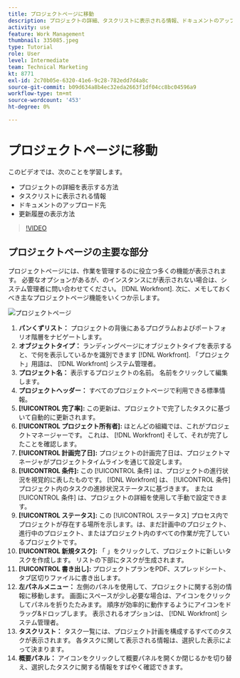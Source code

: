 ```yaml
---
title: プロジェクトページに移動
description: プロジェクトの詳細、タスクリストに表示される情報、ドキュメントのアップロード先、およびでの更新履歴の表示方法について説明します。 [!DNL  Workfront].
activity: use
feature: Work Management
thumbnail: 335085.jpeg
type: Tutorial
role: User
level: Intermediate
team: Technical Marketing
kt: 8771
exl-id: 2c70b05e-6320-41e6-9c28-782edd7d4a8c
source-git-commit: b09d634a8b4ec32eda2663f1df04cc8bc04596a9
workflow-type: tm+mt
source-wordcount: '453'
ht-degree: 0%

---
```


# プロジェクトページに移動

このビデオでは、次のことを学習します。

* プロジェクトの詳細を表示する方法
* タスクリストに表示される情報
* ドキュメントのアップロード先
* 更新履歴の表示方法

>[!VIDEO](https://video.tv.adobe.com/v/335085/?quality=12)

## プロジェクトページの主要な部分

プロジェクトページには、作業を管理するのに役立つ多くの機能が表示されます。 必要なオプションがあるが、のインスタンスにが表示されない場合は、システム管理者に問い合わせてください。 [!DNL Workfront]. 次に、メモしておくべき主なプロジェクトページ機能をいくつか示します。

![プロジェクトページ](assets/project-page-graphic-for-planner.png)

1. **パンくずリスト：** プロジェクトの背後にあるプログラムおよびポートフォリオ階層をナビゲートします。
2. **オブジェクトタイプ：** ランディングページにオブジェクトタイプを表示すると、で何を表示しているかを識別できます [!DNL Workfront]. 「プロジェクト」用語は、 [!DNL Workfront] システム管理者。
3. **プロジェクト名：** 表示するプロジェクトの名前。 名前をクリックして編集します。
4. **プロジェクトヘッダー：** すべてのプロジェクトページで利用できる標準情報。
5. **[!UICONTROL 完了率]:** この更新は、プロジェクトで完了したタスクに基づいて自動的に更新されます。
6. **[!UICONTROL プロジェクト所有者]:** ほとんどの組織では、これがプロジェクトマネージャーです。 これは、 [!DNL Workfront] そして、それが完了したことを確認します。
7. **[!UICONTROL 計画完了日]:** プロジェクトの計画完了日は、プロジェクトマネージャがプロジェクトタイムラインを通じて設定します。
8. **[!UICONTROL 条件]:** この [!UICONTROL 条件] は、プロジェクトの進行状況を視覚的に表したものです。 [!DNL Workfront] は、 [!UICONTROL 条件] プロジェクト内のタスクの進捗状況ステータスに基づきます。 または [!UICONTROL 条件] は、プロジェクトの詳細を使用して手動で設定できます。
9. **[!UICONTROL ステータス]:** この [!UICONTROL ステータス] プロセス内でプロジェクトが存在する場所を示します。は、まだ計画中のプロジェクト、進行中のプロジェクト、またはプロジェクト内のすべての作業が完了しているプロジェクトです。
10. **[!UICONTROL 新規タスク]:** 「 」をクリックして、プロジェクトに新しいタスクを作成します。 リストの下部にタスクが生成されます。
11. **[!UICONTROL 書き出し]:** プロジェクトプランをPDF、スプレッドシート、タブ区切りファイルに書き出します。
12. **左パネルメニュー：** 左側のパネルを使用して、プロジェクトに関する別の情報に移動します。 画面にスペースが少し必要な場合は、アイコンをクリックしてパネルを折りたたみます。 順序が効率的に動作するようにアイコンをドラッグ&amp;ドロップします。 表示されるオプションは、 [!DNL Workfront] システム管理者。
13. **タスクリスト：** タスク一覧には、プロジェクト計画を構成するすべてのタスクが表示されます。 各タスクに関して表示される情報は、選択した表示によって決まります。
14. **概要パネル：** アイコンをクリックして概要パネルを開くか閉じるかを切り替え、選択したタスクに関する情報をすばやく確認できます。

<!---
learn more:
simplified left navigation
edit projects
new toolbar for lists
--->
